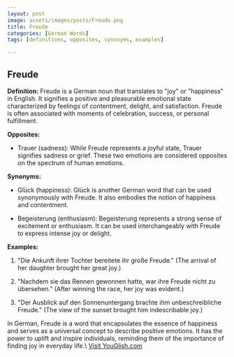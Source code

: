 ```yaml
---
layout: post
image: assets/images/posts/Freude.png
title: Freude
categories: [German Words]
tags: [definitions, opposites, synonyms, examples]

---
```


## Freude

**Definition:** Freude is a German noun that translates to "joy" or "happiness" in English. It signifies a positive and pleasurable emotional state characterized by feelings of contentment, delight, and satisfaction. Freude is often associated with moments of celebration, success, or personal fulfillment.

**Opposites:**

- Trauer (sadness): While Freude represents a joyful state, Trauer signifies sadness or grief. These two emotions are considered opposites on the spectrum of human emotions.

**Synonyms:**

- Glück (happiness): Glück is another German word that can be used synonymously with Freude. It also embodies the notion of happiness and contentment.

- Begeisterung (enthusiasm): Begeisterung represents a strong sense of excitement or enthusiasm. It can be used interchangeably with Freude to express intense joy or delight.

**Examples:**

1. "Die Ankunft ihrer Tochter bereitete ihr große Freude." (The arrival of her daughter brought her great joy.)

2. "Nachdem sie das Rennen gewonnen hatte, war ihre Freude nicht zu übersehen." (After winning the race, her joy was evident.)

3. "Der Ausblick auf den Sonnenuntergang brachte ihm unbeschreibliche Freude." (The view of the sunset brought him indescribable joy.)

In German, Freude is a word that encapsulates the essence of happiness and serves as a universal concept to describe positive emotions. It has the power to uplift and inspire individuals, reminding them of the importance of finding joy in everyday life.\ <a id="yg-widget-0" class="youglish-widget" data-query="Freude" data-lang="german" data-components="8412" data-auto-start="0" data-bkg-color="theme_light" data-title="How%20to%20pronounce%20Freude%20in%20German"  rel="nofollow" href="https://youglish.com">Visit YouGlish.com</a><script async src="https://youglish.com/public/emb/widget.js" charset="utf-8"></script>